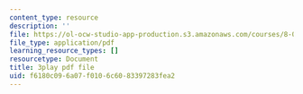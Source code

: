 ```yaml
---
content_type: resource
description: ''
file: https://ol-ocw-studio-app-production.s3.amazonaws.com/courses/8-01sc-classical-mechanics-fall-2016/f6180c096a07f0106c6083397283fea2_uhaFP0xEmzM.pdf
file_type: application/pdf
learning_resource_types: []
resourcetype: Document
title: 3play pdf file
uid: f6180c09-6a07-f010-6c60-83397283fea2
---
```

